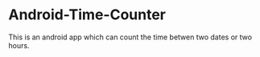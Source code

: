 # Android-Time-Counter
This is an android app which can count the time betwen two dates or two hours.
